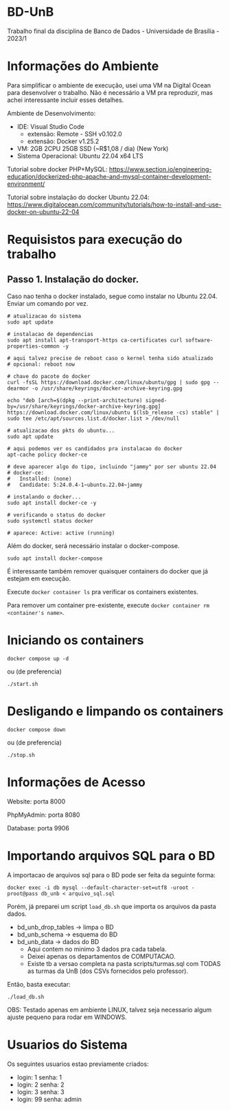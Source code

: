 # BD-UnB
Trabalho final da disciplina de Banco de Dados - Universidade de Brasília - 2023/1

# Informações do Ambiente

Para simplificar o ambiente de execução, usei uma VM na Digital Ocean para desenvolver o trabalho. Não é necessário a VM pra reproduzir, mas achei interessante incluir esses detalhes.

Ambiente de Desenvolvimento:
- IDE: Visual Studio Code
    - extensão: Remote - SSH v0.102.0
    - extensão: Docker v1.25.2
- VM: 2GB 2CPU 25GB SSD (~R$1,08 / dia) (New York)
- Sistema Operacional: Ubuntu 22.04 x64 LTS 

Tutorial sobre docker PHP+MySQL: https://www.section.io/engineering-education/dockerized-php-apache-and-mysql-container-development-environment/

Tutorial sobre instalação do docker Ubuntu 22.04: https://www.digitalocean.com/community/tutorials/how-to-install-and-use-docker-on-ubuntu-22-04

# Requisistos para execução do trabalho

## Passo 1. Instalação do docker.

Caso nao tenha o docker instalado, segue como instalar no Ubuntu 22.04.
Enviar um comando por vez.

```
# atualizacao do sistema
sudo apt update

# instalacao de dependencias
sudo apt install apt-transport-https ca-certificates curl software-properties-common -y

# aqui talvez precise de reboot caso o kernel tenha sido atualizado
# opcional: reboot now

# chave do pacote do docker
curl -fsSL https://download.docker.com/linux/ubuntu/gpg | sudo gpg --dearmor -o /usr/share/keyrings/docker-archive-keyring.gpg

echo "deb [arch=$(dpkg --print-architecture) signed-by=/usr/share/keyrings/docker-archive-keyring.gpg] https://download.docker.com/linux/ubuntu $(lsb_release -cs) stable" | sudo tee /etc/apt/sources.list.d/docker.list > /dev/null

# atualizacao dos pkts do ubuntu...
sudo apt update

# aqui podemos ver os candidados pra instalacao do docker
apt-cache policy docker-ce

# deve aparecer algo do tipo, incluindo "jammy" por ser ubuntu 22.04
# docker-ce:
#   Installed: (none)
#   Candidate: 5:24.0.4-1~ubuntu.22.04~jammy

# instalando o docker...
sudo apt install docker-ce -y

# verificando o status do docker
sudo systemctl status docker

# aparece: Active: active (running)
```

Além do docker, será necessário instalar o docker-compose.

```
sudo apt install docker-compose
```

É interessante também remover quaisquer containers do docker que já estejam em execução.

Execute `docker container ls` pra verificar os containers existentes. 

Para remover um container pre-existente, execute `docker container rm <container's name>`. 

# Iniciando os containers

```
docker compose up -d
```

ou (de preferencia)

```
./start.sh
```

# Desligando e limpando os containers

```
docker compose down
```

ou (de preferencia)

```
./stop.sh
```

# Informações de Acesso

Website: porta 8000

PhpMyAdmin: porta 8080

Database: porta 9906

# Importando arquivos SQL para o BD

A importacao de arquivos sql para o BD pode ser feita da seguinte forma:

```
docker exec -i db mysql --default-character-set=utf8 -uroot -proot@pass db_unb < arquivo_sql.sql
```

Porém, já preparei um script `load_db.sh` que importa os arquivos da pasta dados.
- bd_unb_drop_tables -> limpa o BD
- bd_unb_schema      -> esquema do BD
- bd_unb_data        -> dados do BD
    - Aqui contem no minimo 3 dados pra cada tabela.
    - Deixei apenas os departamentos de COMPUTACAO.
    - Existe tb a versao completa na pasta scripts/turmas.sql com TODAS as turmas da UnB (dos CSVs fornecidos pelo professor).

Então, basta executar:

```
./load_db.sh
```

OBS: Testado apenas em ambiente LINUX, talvez seja necessario algum ajuste pequeno para rodar em WINDOWS.

# Usuarios do Sistema

Os seguintes usuarios estao previamente criados:
- login: 1 senha: 1
- login: 2 senha: 2
- login: 3 senha: 3
- login: 99 senha: admin